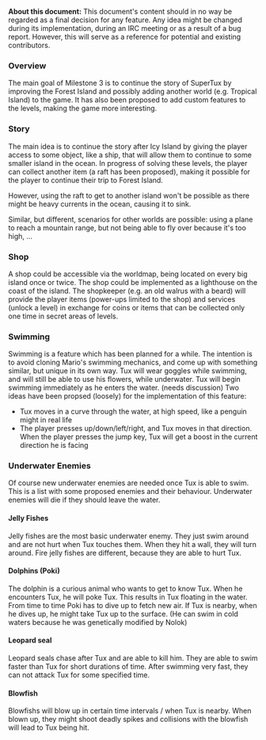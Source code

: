 **About this document:** This document's content should in no way be regarded
as a final decision for any feature. Any idea might be changed during its
implementation, during an IRC meeting or as a result of a bug report. However,
this will serve as a reference for potential and existing contributors.

### Overview

The main goal of Milestone 3 is to continue the story of SuperTux by improving
the Forest Island and possibly adding another world (e.g. Tropical Island) to
the game. It has also been proposed to add custom features to the levels, making
the game more interesting.

### Story

The main idea is to continue the story after Icy
Island by giving the player access to some object, like a ship, that will allow
them to continue to some smaller island in the ocean. In progress of solving
these levels, the player can collect another item (a raft has been proposed),
making it possible for the player to continue their trip to Forest Island.

However, using the raft to get to another island won't be possible as there
might be heavy currents in the ocean, causing it to sink.

Similar, but different, scenarios for other worlds are possible: using a plane
to reach a mountain range, but not being able to fly over because it's too
high, ...

### Shop

A shop could be accessible via the worldmap, being located on every big island
once or twice. The shop could be implemented as a lighthouse on the coast of the
island. The shopkeeper (e.g. an old walrus with a beard) will provide the player
items (power-ups limited to the shop) and services (unlock a level) in exchange
for coins or items that can be collected only one time in secret areas of levels.

### Swimming

Swimming is a feature which has been planned for a while. The intention is to
avoid cloning Mario's swimming mechanics, and come up with something similar,
but unique in its own way.
Tux will wear goggles while swimming, and will still be able to use his flowers,
while underwater.
Tux will begin swimming immediately as he enters the water. (needs discussion)
Two ideas have been propsed (loosely) for the implementation of this feature:
 - Tux moves in a curve through the water, at high speed, like a penguin might
   in real life
 - The player presses up/down/left/right, and Tux moves in that direction. When
   the player presses the jump key, Tux will get a boost in the current direction
   he is facing

### Underwater Enemies
Of course new underwater enemies are needed once Tux is able to swim. This is a list
with some proposed enemies and their behaviour. 
Underwater enemies will die if they should leave the water.
#### Jelly Fishes
Jelly fishes are the most basic underwater enemy. They just swim around and are not 
hurt when Tux touches them. When they hit a wall, they will turn around. 
Fire jelly fishes are different, because they are able to hurt Tux. 
#### Dolphins (Poki)
The dolphin is a curious animal who wants to get to know Tux. When he encounters Tux,
he will poke Tux. This results in Tux floating in the water.
From time to time Poki has to dive up to fetch new air. If Tux is nearby, when he dives up, he might take Tux up to the surface.
(He can swim in cold waters because he was genetically modified by Nolok)
#### Leopard seal
Leopard seals chase after Tux and are able to kill him. They are able to swim faster than Tux 
for short durations of time. After swimming very fast, they can not attack Tux for some specified time.
#### Blowfish
 Blowfishs will blow up in certain time intervals / when Tux is nearby. When blown up,
 they might shoot deadly spikes and collisions with the blowfish will lead to Tux being hit.